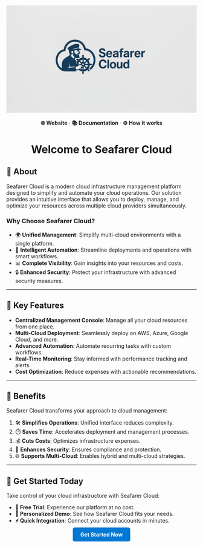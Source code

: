<p align="center">
  <a href="https://seafarer-cloud.io">
    <img width="612" alt="Seafarer Cloud Logo" src="./logo.jpg">
  </a>
</p>

<p align="center">
  <a href="https://seafarer-cloud.io/" style="text-decoration:none; font-weight:bold;">🌐 Website</a>
  ·
  <a href="https://seafarer-cloud.io/resources" style="text-decoration:none; font-weight:bold;">📚 Documentation</a>
  ·
  <a href="https://seafarer-cloud.io/how-it-works" style="text-decoration:none; font-weight:bold;">⚙️ How it works</a>
</p>

<h1 align="center">Welcome to Seafarer Cloud</h1>

## 🌟 About

Seafarer Cloud is a modern cloud infrastructure management platform designed to simplify and automate your cloud operations. Our solution provides an intuitive interface that allows you to deploy, manage, and optimize your resources across multiple cloud providers simultaneously.

### Why Choose Seafarer Cloud?

- 🌍 **Unified Management**: Simplify multi-cloud environments with a single platform.
- 🤖 **Intelligent Automation**: Streamline deployments and operations with smart workflows.
- 📊 **Complete Visibility**: Gain insights into your resources and costs.
- 🔒 **Enhanced Security**: Protect your infrastructure with advanced security measures.

---

## 🚀 Key Features

- **Centralized Management Console**: Manage all your cloud resources from one place.
- **Multi-Cloud Deployment**: Seamlessly deploy on AWS, Azure, Google Cloud, and more.
- **Advanced Automation**: Automate recurring tasks with custom workflows.
- **Real-Time Monitoring**: Stay informed with performance tracking and alerts.
- **Cost Optimization**: Reduce expenses with actionable recommendations.

---

## 🎯 Benefits

Seafarer Cloud transforms your approach to cloud management:

1. 🛠️ **Simplifies Operations**: Unified interface reduces complexity.
2. ⏱️ **Saves Time**: Accelerates deployment and management processes.
3. 💰 **Cuts Costs**: Optimizes infrastructure expenses.
4. 🔐 **Enhances Security**: Ensures compliance and protection.
5. 🌐 **Supports Multi-Cloud**: Enables hybrid and multi-cloud strategies.

---

## 🌈 Get Started Today

Take control of your cloud infrastructure with Seafarer Cloud:

- **🚀 Free Trial**: Experience our platform at no cost.
- **🎥 Personalized Demo**: See how Seafarer Cloud fits your needs.
- **⚡ Quick Integration**: Connect your cloud accounts in minutes.

<p align="center">
  <a href="https://seafarer-cloud.io" style="background-color:#0078D4; color:white; padding:10px 20px; border-radius:5px; text-decoration:none; font-weight:bold;">Get Started Now</a>
</p>
